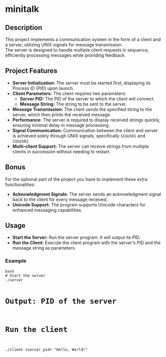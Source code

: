 <h1>minitalk</h1>

<h2>Description</h2>

This project implements a communication system in the form of a client and a server, utilizing UNIX signals for message transmission.<br>
The server is designed to handle multiple client requests in sequence, efficiently processing messages while providing feedback.


<h2>Project Features</h2>


<ul>
    <li><strong>Server Initialization:</strong> The server must be started first, displaying its Process ID (PID) upon launch.</li>
    <li><strong>Client Parameters:</strong> The client requires two parameters:
        <ul>
            <li><strong>Server PID:</strong> The PID of the server to which the client will connect.</li>
            <li><strong>Message String:</strong> The string to be sent to the server.</li>
        </ul>
    </li>
    <li><strong>Message Transmission:</strong> The client sends the specified string to the server, which then prints the received message.</li>
    <li><strong>Performance:</strong> The server is required to display received strings quickly, ensuring minimal delay in message processing.</li>
    <li><strong>Signal Communication:</strong> Communication between the client and server is achieved solely through UNIX signals, specifically <code>SIGUSR1</code> and <code>SIGUSR2</code>.</li>
    <li><strong>Multi-client Support:</strong> The server can receive strings from multiple clients in succession without needing to restart.</li>
</ul>


<h2>Bonus</h2>

For the optional part of the project you have to implement these extra functionalities:

<ul>
    <li><strong>Acknowledgment Signals:</strong> The server sends an acknowledgment signal back to the client for every message received.</li>
    <li><strong>Unicode Support:</strong> The program supports Unicode characters for enhanced messaging capabilities.</li>
</ul>

<h2>Usage</h2>
<ul>
    <li><strong>Start the Server:</strong> Run the server program. It will output its PID.</li>
    <li><strong>Run the Client:</strong> Execute the client program with the server's PID and the message string as parameters.</li>
</ul>

<h3>Example</h3>
<pre><code>bash
# Start the server
./server

# Output: PID of the server

# Run the client
./client &lt;server_pid&gt; "Hello, World!"
</code></pre>

